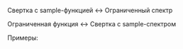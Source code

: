 Свертка с sample-функцией <-> Ограниченный спектр

Ограниченная функция <-> Свертка с sample-спектром


Примеры:

